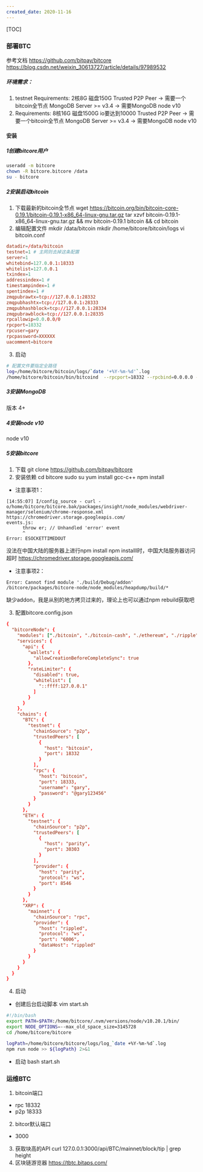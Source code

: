 ```yaml
---
created_date: 2020-11-16
---
```


[TOC]

### 部署BTC

参考文档
https://github.com/bitpay/bitcore
https://blog.csdn.net/weixin_30613727/article/details/97989532

##### 环境需求：

1. testnet Requirements:
   2核8G
   磁盘150G
   Trusted P2P Peer -> 需要一个bitcoin全节点
   MongoDB Server >= v3.4 -> 需要MongoDB
   node v10
2. Requirements:
   8核16G
   磁盘1500G
   io要达到10000
   Trusted P2P Peer -> 需要一个bitcoin全节点
   MongoDB Server >= v3.4 -> 需要MongoDB
   node v10

#### 安装

##### 1创建bitcore用户

```bash
useradd -m bitcore
chown -R bitcore.bitcore /data
su - bitcore
```

##### 2安装启动bitcoin

1. 下载最新的bitcoin全节点
   wget https://bitcoin.org/bin/bitcoin-core-0.19.1/bitcoin-0.19.1-x86_64-linux-gnu.tar.gz
   tar xzvf bitcoin-0.19.1-x86_64-linux-gnu.tar.gz && mv bitcoin-0.19.1 bitcoin && cd bitcoin
2. 编辑配置文件
   mkdir /data/bitcoin
   mkdir /home/bitcore/bitcoin/logs
   vi bitcoin.conf

```conf
datadir=/data/bitcoin
testnet=1 # 主网则去掉这条配置
server=1
whitebind=127.0.0.1:18333
whitelist=127.0.0.1
txindex=1
addressindex=1 # 
timestampindex=1 # 
spentindex=1 #
zmqpubrawtx=tcp://127.0.0.1:28332
zmqpubhashtx=tcp://127.0.0.1:28333
zmqpubhashblock=tcp://127.0.0.1:28334
zmqpubrawblock=tcp://127.0.0.1:28335
rpcallowip=0.0.0.0/0
rpcport=18332
rpcuser=gary
rpcpassword=XXXXXX
uacomment=bitcore
```

3. 启动

```bash
# 配置文件要指定全路径
log=/home/bitcore/bitcoin/logs/`date '+%Y-%m-%d'`.log
/home/bitcore/bitcoin/bin/bitcoind  --rpcport=18332 --rpcbind=0.0.0.0 -conf=/home/bitcore/bitcoin/bitcoin.conf >> $log
```

##### 3安装MongoDB

版本 4+

##### 4安装node v10

node v10

##### 5安装bitcore

1. 下载
   git clone https://github.com/bitpay/bitcore
2. 安装依赖
   cd bitcore
   sudo su yum install gcc-c++
   npm install

- 注意事项1：

```log
[14:55:07] I/config_source - curl -o/home/bitcore/bitcore.bak/packages/insight/node_modules/webdriver-manager/selenium/chrome-response.xml https://chromedriver.storage.googleapis.com/
events.js:
      throw er; // Unhandled 'error' event
      ^
Error: ESOCKETTIMEDOUT
```

没法在中国大陆的服务器上进行npm install
npm installl时，中国大陆服务器访问超时 https://chromedriver.storage.googleapis.com/

- 注意事项2：

```log
Error: Cannot find module './build/Debug/addon'
/bitcore/packages/bitcore-node/node_modules/heapdump/build/*
```

缺少addon，我是从别的地方拷贝过来的，理论上也可以通过npm rebuild获取吧

3. 配置bitcore.config.json

```conf
{
  "bitcoreNode": {
    "modules": ["./bitcoin", "./bitcoin-cash", "./ethereum", "./ripple"],
    "services": {
      "api": {
        "wallets": {
          "allowCreationBeforeCompleteSync": true
        },
        "rateLimiter": {
          "disabled": true,
          "whitelist": [
            "::ffff:127.0.0.1"
          ]
        }
      }
    },
    "chains": {
      "BTC": {
        "testnet": {
          "chainSource": "p2p",
          "trustedPeers": [
            { 
              "host": "bitcoin",
              "port": 18332
            }
          ],
          "rpc": {
            "host": "bitcoin",
            "port": 18333,
            "username": "gary",
            "password": "@gary123456"
          }
        }
      },
      "ETH": {
        "testnet": {
          "chainSource": "p2p",
          "trustedPeers": [
            {
              "host": "parity",
              "port": 30303
            }
          ],
          "provider": {
            "host": "parity",
            "protocol": "ws",
            "port": 8546
          }
        }
      },
      "XRP": {
        "mainnet": {
          "chainSource": "rpc",
          "provider": {
            "host": "rippled",
            "protocol": "ws",
            "port": "6006",
            "dataHost": "rippled"
          }
        }
      }
    }
  }
}
```

4. 启动

- 创建后台启动脚本 vim start.sh

```bash
#!/bin/bash
export PATH=$PATH:/home/bitcore/.nvm/versions/node/v10.20.1/bin/
export NODE_OPTIONS=--max_old_space_size=3145728
cd /home/bitcore/bitcore

logPath=/home/bitcore/bitcore/logs/log_`date +%Y-%m-%d`.log
npm run node >> ${logPath} 2>&1
```

- 启动
  bash start.sh

### 运维BTC

1. bitcoin端口

- rpc 18332
- p2p 18333

2. bitcor默认端口

- 3000

3. 获取块高的API
   curl 127.0.0.1:3000/api/BTC/mainnet/block/tip | grep height
4. 区块链游览器
   https://tbtc.bitaps.com/
